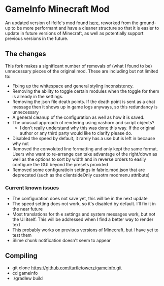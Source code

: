 # GameInfo Minecraft Mod
An updated version of ifcifc's mod found [here](https://gitlab.com/ifcifc94/gameinfo-mod), reworked from the ground-up to be more performant and have a cleaner structure so that it is easier to update in future versions of Minecraft, as well as potentially support previous versions in the future.

## The changes
This fork makes a significant number of removals of (what I found to be) unnecessary pieces of the original mod. These are including but not limited to:
- Fixing up the whitespace and general styling inconsistency.
- Removing the ability to toggle certain modules when the toggle for them is already in the settings.
- Removing the json file death points. If the death point is sent as a chat message then it shows up in game logs anyways, so this redundancy is unnecessary
- A general cleanup of the configuration as well as how it is saved.
- The unusual approach of rendering using nashorn and script objects?
    - I don't really understand why this was done this way. If the original author or any third party would like to clarify please do.
- Disabled the speed by default, it rarely has a use but is left in because why not
- Removed the convoluted line formatting and only kept the same format. Users who want to re-arrange can take advantage of the right/down as well as the options to sort by width and in reverse orders to easily configure the GUI beyond the presets provided
- Removed some configuratioin settings in fabric.mod.json that are deprecated (such as the clientsideOnly cusotm modmenu attribute)

### Current known issues
- The configuration does not save yet, this will be in the next update
- The speed setting does not work, so it's disabled by default. I'll fix it in the near future
- Most translations for th e settings and system messages work, but not the UI itself. This will be addressed when I find a better way to render text
- This probably works on previous versions of Minecraft, but I have yet to test them
- Slime chunk notification doesn't seem to appear

## Compiling
- git clone https://github.com/turtletowerz/gameinfo.git
- cd gameinfo
- ./gradlew build
